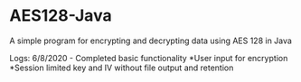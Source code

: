 # AES128-Java
A simple program for encrypting and decrypting data using AES 128 in Java



Logs:
6/8/2020 - Completed basic functionality 
	   *User input for encryption
	   *Session limited key and IV without file output and retention
	   